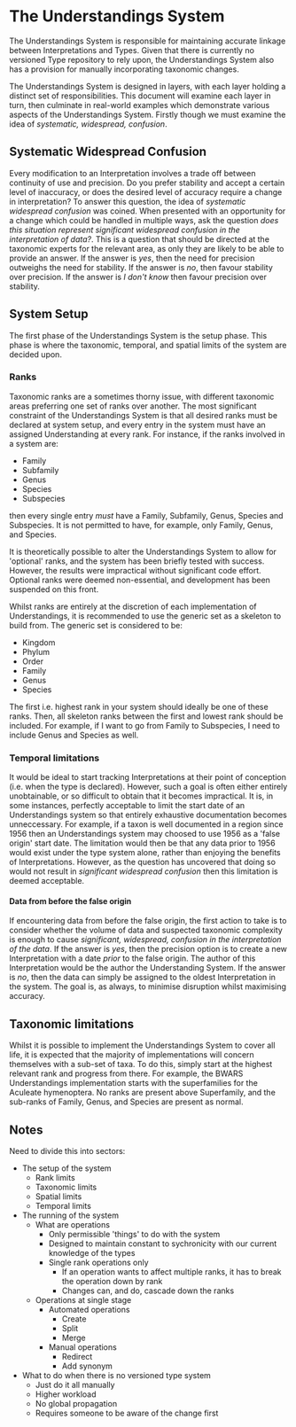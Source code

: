 # The Understandings System
The Understandings System is responsible for maintaining accurate linkage between Interpretations and Types. Given that there is currently no versioned Type repository to rely upon, the Understandings System also has a provision for manually incorporating taxonomic changes.

The Understandings System is designed in layers, with each layer holding a distinct set of responsibilities. This document will examine each layer in turn, then culminate in real-world examples which demonstrate various aspects of the Understandings System. Firstly though we must examine the idea of *systematic, widespread, confusion*.

## Systematic Widespread Confusion
Every modification to an Interpretation involves a trade off between continuity of use and precision. Do you prefer stability and accept a certain level of inaccuracy, or does the desired level of accuracy require a change in interpretation? To answer this question, the idea of *systematic widespread confusion* was coined. When presented with an opportunity for a change which could be handled in multiple ways, ask the question *does this situation represent significant widespread confusion in the interpretation of data?*. This is a question that should be directed at the taxonomic experts for the relevant area, as only they are likely to be able to provide an answer. If the answer is *yes*, then the need for precision outweighs the need for stability. If the answer is *no*, then favour stability over precision. If the answer is *I don't know* then favour precision over stability.

## System Setup
The first phase of the Understandings System is the setup phase. This phase is where the taxonomic, temporal, and spatial limits of the system are decided upon.

### Ranks
Taxonomic ranks are a sometimes thorny issue, with different taxonomic areas preferring one set of ranks over another. The most significant constraint of the Understandings System is that all desired ranks must be declared at system setup, and every entry in the system must have an assigned Understanding at every rank. For instance, if the ranks involved in a system are:

- Family
- Subfamily
- Genus
- Species
- Subspecies

then every single entry *must* have a Family, Subfamily, Genus, Species and Subspecies. It is not permitted to have, for example, only Family, Genus, and Species.

It is theoretically possible to alter the Understandings System to allow for 'optional' ranks, and the system has been briefly tested with success. However, the results were impractical without significant code effort. Optional ranks were deemed non-essential, and development has been suspended on this front.

Whilst ranks are entirely at the discretion of each implementation of Understandings, it is recommended to use the generic set as a skeleton to build from. The generic set is considered to be:

- Kingdom
- Phylum
- Order
- Family
- Genus
- Species

The first i.e. highest rank in your system should ideally be one of these ranks. Then, all skeleton ranks between the first and lowest rank should be included. For example, if I want to go from Family to Subspecies, I need to include Genus and Species as well.

### Temporal limitations
It would be ideal to start tracking Interpretations at their point of conception (i.e. when the type is declared). However, such a goal is often either entirely unobtainable, or so difficult to obtain that it becomes impractical. It is, in some instances, perfectly acceptable to limit the start date of an Understandings system so that entirely exhaustive documentation becomes unneccessary. For example, if a taxon is well documented in a region since 1956 then an Understandings system may choosed to use 1956 as a 'false origin' start date. The limitation would then be that any data prior to 1956 would exist under the type system alone, rather than enjoying the benefits of Interpretations. However, as the question has uncovered that doing so would not result in *significant widespread confusion* then this limitation is deemed acceptable.

#### Data from before the false origin
If encountering data from before the false origin, the first action to take is to consider whether the volume of data and suspected taxonomic complexity is enough to cause *significant, widespread, confusion in the interpretation of the data*. If the answer is *yes*, then the precision option is to create a new Interpretation with a date *prior* to the false origin. The author of this Interpretation would be the author the Understanding System. If the answer is *no*, then the data can simply be assigned to the oldest Interpretation in the system. The goal is, as always, to minimise disruption whilst maximising accuracy.

## Taxonomic limitations
Whilst it is possible to implement the Understandings System to cover all life, it is expected that the majority of implementations will concern themselves with a sub-set of taxa. To do this, simply start at the highest relevant rank and progress from there. For example, the BWARS Understandings implementation starts with the superfamilies for the Aculeate hymenoptera. No ranks are present above Superfamily, and the sub-ranks of Family, Genus, and Species are present as normal.

## Notes
Need to divide this into sectors:

- The setup of the system
    - Rank limits
    - Taxonomic limits
    - Spatial limits
    - Temporal limits
- The running of the system
    - What are operations
        - Only permissible 'things' to do with the system
        - Designed to maintain constant to sychronicity with our current knowledge of the types
        - Single rank operations only
            - If an operation wants to affect multiple ranks, it has to break the operation down by rank
            - Changes can, and do, cascade down the ranks
    - Operations at single stage
        - Automated operations
            - Create
            - Split
            - Merge
        - Manual operations
            - Redirect
            - Add synonym
- What to do when there is no versioned type system
    - Just do it all manually
    - Higher workload
    - No global propagation
    - Requires someone to be aware of the change first


